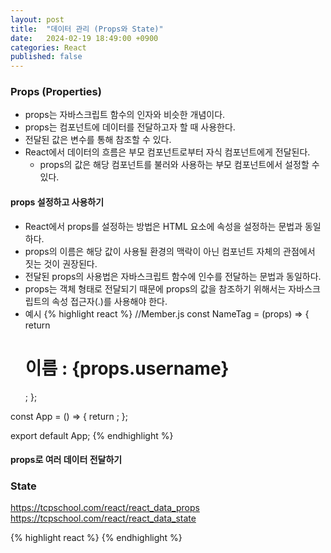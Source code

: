 ```yaml
---
layout: post
title:  "데이터 관리 (Props와 State)"
date:   2024-02-19 18:49:00 +0900
categories: React
published: false
---
```


### Props (Properties)

- props는 자바스크립트 함수의 인자와 비슷한 개념이다.
- props는 컴포넌트에 데이터를 전달하고자 할 때 사용한다.
- 전달된 값은 변수를 통해 참조할 수 있다.
- React에서 데이터의 흐름은 부모 컴포넌트로부터 자식 컴포넌트에게 전달된다.
    - props의 값은 해당 컴포넌트를 불러와 사용하는 부모 컴포넌트에서 설정할 수 있다.


#### props 설정하고 사용하기

- React에서 props를 설정하는 방법은 HTML 요소에 속성을 설정하는 문법과 동일하다.
- props의 이름은 해당 값이 사용될 환경의 맥락이 아닌 컴포넌트 자체의 관점에서 짓는 것이 권장된다.
- 전달된 props의 사용법은 자바스크립트 함수에 인수를 전달하는 문법과 동일하다.
- props는 객체 형태로 전달되기 때문에 props의 값을 참조하기 위해서는 자바스크립트의 속성 접근자(.)를 사용해야 한다.
- 예시
{% highlight react %}
//Member.js
const NameTag = (props) => {
  return <h1>이름 : {props.username}</h1>;
};

const App = () => {
  return <Laptop username="홍길동" />;
};

export default App;
{% endhighlight %}

#### props로 여러 데이터 전달하기
<!-- 작성 시작 -->

### State

https://tcpschool.com/react/react_data_props
https://tcpschool.com/react/react_data_state

{% highlight react %}
{% endhighlight %}